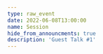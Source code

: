 ```yaml
---
type: raw_event
date: 2022-06-08T13:00:00
name: Session
hide_from_announcments: true
description: 'Guest Talk #1'
---
```

